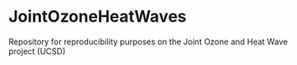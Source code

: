 # JointOzoneHeatWaves
Repository for reproducibility purposes on the Joint Ozone and Heat Wave project (UCSD)
